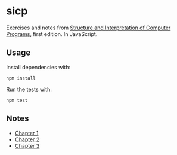 # sicp

Exercises and notes from [Structure and Interpretation of Computer Programs](https://web.mit.edu/alexmv/6.037/sicp.pdf), first edition. In JavaScript.

## Usage

Install dependencies with:

```
npm install
```

Run the tests with:

```
npm test
```

## Notes

- [Chapter 1](./src/chapter1/README.md)
- [Chapter 2](./src/chapter2/README.md)
- [Chapter 3](./src/chapter3/README.md)
